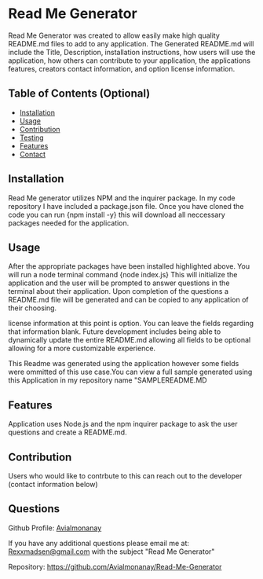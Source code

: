 # Read Me Generator        
Read Me Generator was created to allow easily make high quality README.md files to add to any application. The Generated README.md will include the Title, Description, installation instructions, how users will use the application, how others can contribute to your application, the applications features, creators contact information, and option license information.


## Table of Contents (Optional)

- [Installation](#installation)
- [Usage](#usage)
- [Contribution](#contribution)
- [Testing](#testing)
- [Features](#features)
- [Contact](#questions)



## Installation
Read Me generator utilizes NPM and the inquirer package. In my code repository I have included a package.json file. Once you have cloned the code you can run {npm install -y} this will download all neccessary packages needed for the application.

## Usage
After the appropriate packages have been installed highlighted above. You will run a node terminal command {node index.js} This will initialize the application and the user will be prompted to answer questions in the terminal about their application. Upon completion of the questions a README.md file will be generated and can be copied to any application of their choosing.

license information at this point is option. You can leave the fields regarding that information blank. Future development includes being able to dynamically update the entire README.md allowing all fields to be optional allowing for a more customizable experience.

This Readme was  generated using the application however some fields were ommitted of this use case.You can view a full sample generated using this Application in my repository name "SAMPLEREADME.MD 

## Features
Application uses Node.js and the npm inquirer package to ask the user questions and create a README.md.

## Contribution
Users who would like to contrbute to this can reach out to the developer (contact information below)

## Questions
Github Profile: [ Avialmonanay](https://github.com/Avialmonanay)

If you have any additional questions please email me at: Rexxmadsen@gmail.com with the subject "Read Me Generator"

Repository: https://github.com/Avialmonanay/Read-Me-Generator


